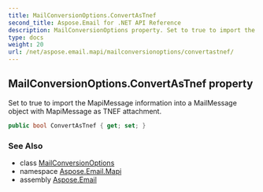 ```yaml
---
title: MailConversionOptions.ConvertAsTnef
second_title: Aspose.Email for .NET API Reference
description: MailConversionOptions property. Set to true to import the MapiMessage information into a MailMessage object with MapiMessage as TNEF attachment
type: docs
weight: 20
url: /net/aspose.email.mapi/mailconversionoptions/convertastnef/
---
```

## MailConversionOptions.ConvertAsTnef property

Set to true to import the MapiMessage information into a MailMessage object with MapiMessage as TNEF attachment.

```csharp
public bool ConvertAsTnef { get; set; }
```

### See Also

* class [MailConversionOptions](../)
* namespace [Aspose.Email.Mapi](../../mailconversionoptions/)
* assembly [Aspose.Email](../../../)


